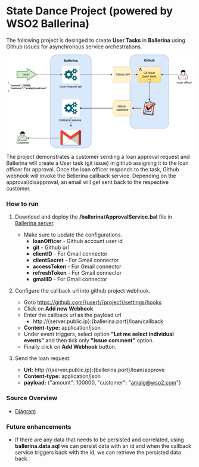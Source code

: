 # State Dance Project (powered by WSO2 Ballerina)

The following project is desinged to create **User Tasks** in **Ballerina** using Github issues for asynchronous service orchestrations.
![Architecture diagram](https://github.com/amalhub/state-dance/blob/master/resources/state-dance-diagram.png "Architecture diagram")
The project demonstrates a customer sending a loan approval request and Ballerina will create a User task (git issue) in github assigning it to the loan officer for approval. Once the loan officer responds to the task, Github webhook will invoke the Bellerina callback service. Depending on the approval/disapproval, an email will get sent back to the respective customer. 

### How to run
1. Download and deploy the **/ballerina/ApprovalService.bal** file in [Ballerina server](https://ballerinalang.org/).
   * Make sure to update the configurations.
       * **loanOfficer** - Github account user id
       * **git** - Github url
       * **clientID** - For Gmail connector
       * **clientSecret** - For Gmail connector
       * **accessToken** - For Gmail connector
       * **refreshToken** - For Gmail connector
       * **gmailID** - For Gmail connector
       
2. Configure the callback url into github project webhook.
   * Goto https://github.com/{user}/{project}/settings/hooks
   * Click on **Add new Webhook**
   * Enter the callback url as the payload url
      * http://{server.public.ip}:{ballerina.port}/loan/callback
   * **Content-type:** application/json
   * Under event triggers, select option **"Let me select individual events"** and then tick only **"Issue comment"** option.
   * Finally click on **Add Webhook** button.
   
3. Send the loan request.
   * **Url:** http://{server.public.ip}:{ballerina.port}/loan/approve
   * **Content-type:** application/json
   * **payload:** {"amount": 100000, "customer": "amalg@wso2.com"}
### Source Overview
  * [Diagram](https://github.com/amalhub/state-dance/blob/master/resources/ApprovalService.svg)
  
### Future enhancements
  * If there are any data that needs to be persisted and correlated, using **ballerina.data.sql** we can persist data with an id and when the callback service triggers back with the id, we can retrieve the persisted data back.
